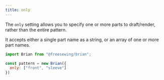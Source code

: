 ```yaml
---
title: only
---
```


The `only` setting allows you to specify one or more parts to
draft/render, rather than the entire pattern.

It accepts either a single part name as a string, or an array of
one or more part names.

```js
import Brian from "@freesewing/brian";

const pattern = new Brian({
  only: ["front", "sleeve"]
})
```
